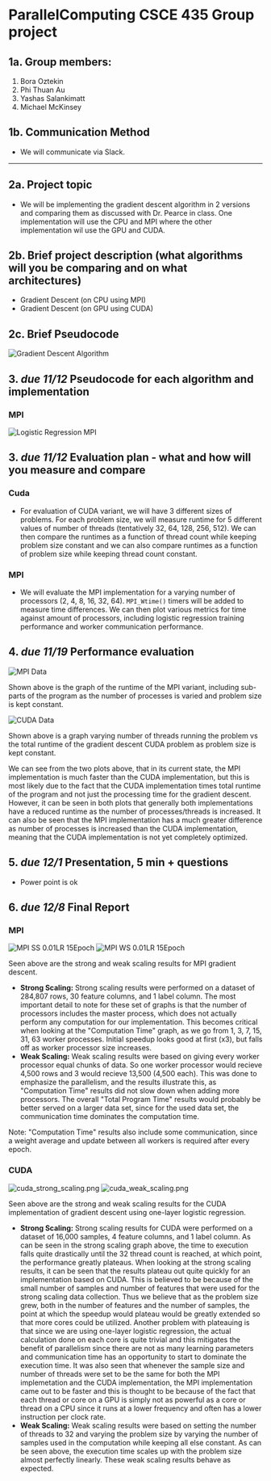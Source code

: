 # ParallelComputing CSCE 435 Group project

## 1a. Group members:
1. Bora Oztekin
2. Phi Thuan Au
3. Yashas Salankimatt
4. Michael McKinsey

## 1b. Communication Method
- We will communicate via Slack.

---

## 2a. Project topic 
- We will be implementing the gradient descent algorithm in 2 versions and comparing them as discussed with Dr. Pearce in class. One implementation will use the CPU and MPI where the other implementation wil use the GPU and CUDA.

## 2b. Brief project description (what algorithms will you be comparing and on what architectures)
- Gradient Descent (on CPU using MPI)
- Gradient Descent (on GPU using CUDA)

## 2c. Brief Pseudocode
![Gradient Descent Algorithm](GradientDescentAlgorithm.png)

## 3. _due 11/12_ Pseudocode for each algorithm and implementation

### MPI
![Logistic Regression MPI](LogisticRegressionMPI.jpg)

## 3. _due 11/12_ Evaluation plan - what and how will you measure and compare

### Cuda
- For evaluation of CUDA variant, we will have 3 different sizes of problems. For each problem size, we will measure runtime for 5 different values of number of threads (tentatively 32, 64, 128, 256, 512). We can then compare the runtimes as a function of thread count while keeping problem size constant and we can also compare runtimes as a function of problem size while keeping thread count constant.

### MPI
- We will evaluate the MPI implementation for a varying number of processors (2, 4, 8, 16, 32, 64). `MPI_Wtime()` timers will be added to measure time differences. We can then plot various metrics for time against amount of processors, including logistic regression training performance and worker communication performance.

## 4. _due 11/19_ Performance evaluation

![MPI Data](MPI_Graph.png)

Shown above is the graph of the runtime of the MPI variant, including sub-parts of the program as the number of processes is varied and problem size is kept constant.

![CUDA Data](CUDA_graph.png)

Shown above is a graph varying number of threads running the problem vs the total runtime of the gradient descent CUDA problem as problem size is kept constant.

We can see from the two plots above, that in its current state, the MPI implementation is much faster than the CUDA implementation, but this is most likely due to the fact that the CUDA implementation times total runtime of the program and not just the processing time for the gradient descent. However, it can be seen in both plots that generally both implementations have a reduced runtime as the number of processes/threads is increased. It can also be seen that the MPI implementation has a much greater difference as number of processes is increased than the CUDA implementation, meaning that the CUDA implementation is not yet completely optimized.

## 5. _due 12/1_ Presentation, 5 min + questions

- Power point is ok

## 6. _due 12/8_ Final Report

### MPI
![MPI SS 0.01LR 15Epoch](MPI_SS_0.01LR_15Epoch.jpg)
![MPI WS 0.01LR 15Epoch](MPI_WS_0.01LR_15Epoch.jpg)

Seen above are the strong and weak scaling results for MPI gradient descent.
- **Strong Scaling:** Strong scaling results were performed on a dataset of 284,807 rows, 30 feature columns, and 1 label column. The most important detail to note for these set of graphs is that the number of processors includes the master process, which does not actually perform any computation for our implementation. This becomes critical when looking at the "Computation Time" graph, as we go from 1, 3, 7, 15, 31, 63 worker processes. Initial speedup looks good at first (x3), but falls off as worker processor size increases.
- **Weak Scaling:** Weak scaling results were based on giving every worker processor equal chunks of data. So one worker processor would recieve 4,500 rows and 3 would recieve 13,500 (4,500 each). This was done to emphasize the parallelism, and the results illustrate this, as "Computation Time" results did not slow down when adding more processors. The overall "Total Program Time" results would probably be better served on a larger data set, since for the used data set, the communication time dominates the computation time.  

Note: "Computation Time" results also include some communication, since a weight average and update between all workers is required after every epoch.

### CUDA
![cuda_strong_scaling.png](cuda_strong_scaling.png)
![cuda_weak_scaling.png](cuda_weak_scaling.png)

Seen above are the strong and weak scaling results for the CUDA implementation of gradient descent using one-layer logistic regression.
- **Strong Scaling:** Strong scaling results for CUDA were performed on a dataset of 16,000 samples, 4 feature columns, and 1 label column. As can be seen in the strong scaling graph above, the time to execution falls quite drastically until the 32 thread count is reached, at which point, the performance greatly plateaus. When looking at the strong scaling results, it can be seen that the results plateau out quite quickly for an implementation based on CUDA. This is believed to be because of the small number of samples and number of features that were used for the strong scaling data collection. Thus we believe that as the problem size grew, both in the number of features and the number of samples, the point at which the speedup would plateau would be greatly extended so that more cores could be utilized. Another problem with plateauing is that since we are using one-layer logistic regression, the actual calculation done on each core is quite trivial and this mitigates the benefit of parallelism since there are not as many learning parameters and communication time has an opportunity to start to dominate the execution time. It was also seen that whenever the sample size and number of threads were set to be the same for both the MPI implemetation and the CUDA implementation, the MPI implementation came out to be faster and this is thought to be because of the fact that each thread or core on a GPU is simply not as powerful as a core or thread on a CPU since it runs at a lower frequency and often has a lower instruction per clock rate.
- **Weak Scaling:** Weak scaling results were based on setting the number of threads to 32 and varying the problem size by varying the number of samples used in the computation while keeping all else constant. As can be seen above, the execution time scales up with the problem size almost perfectly linearly. These weak scaling results behave as expected.
